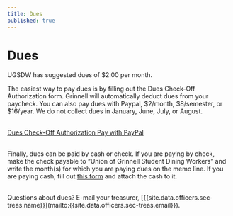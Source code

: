 ```yaml
---
title: Dues
published: true
---
```


# Dues

UGSDW has suggested dues of $2.00 per month.

The easiest way to pay dues is by filling out the Dues Check-Off Authorization form. Grinnell will automatically deduct dues from your paycheck. You can also pay dues with Paypal, $2/month, $8/semester, or $16/year. We do not collect dues in January, June, July, or August.

<br>
<a class="button" href="https://drive.google.com/file/d/1uVTv0z06ObxgjjtBlqn7zlP-H-s3TYbUX_7AixBwhzg/view" 
    target="_blank">
    Dues Check-Off Authorization
</a>
<a href="https://paypal.me/ugsdw/" class="button" target="_blank">Pay with PayPal</a>
<br> <br> 

Finally, dues can be paid by cash or check.  If you are paying by check,
make the check payable to “Union of Grinnell Student Dining Workers” and write
the month(s) for which you are paying dues on the memo line.  If you are paying
cash, fill out [this form](https://docs.google.com/document/d/1LZ-FInxs2UBlypa_jADZxgvdgZnL1USMqziMtN2wimg/export?format=pdf)
and attach the cash to it.


<br>
Questions about dues? E-mail your treasurer,
[{{site.data.officers.sec-treas.name}}](mailto:{{site.data.officers.sec-treas.email}}).

